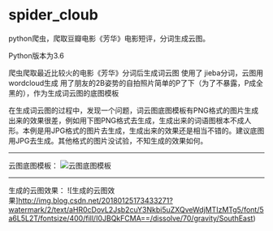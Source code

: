 # spider_cloub
python爬虫，爬取豆瓣电影《芳华》电影短评，分词生成云图。


Python版本为3.6

爬虫爬取最近比较火的电影《芳华》分词后生成词云图
使用了 jieba分词，云图用wordcloud生成
用了朋友的2B姿势的自拍照片简单的P了下（为了不暴露，P成全黑的），作为生成词云图的底图模板

在生成词云图的过程中，发现一个问题，词云图底图模板有PNG格式的图片生成出来的效果很差，例如用下图PNG格式去生成，生成出来的词语图根本不成人形。本例是用JPG格式的图片去生成，生成出来的效果还是相当不错的。建议底图用JPG去生成。其他格式的图片没试验，不知生成的效果如何。


***  
云图底图模板：
![云图底图模板](http://img.blog.csdn.net/20180125173350651?watermark/2/text/aHR0cDovL2Jsb2cuY3Nkbi5uZXQveWdjMTIzMTg5/font/5a6L5L2T/fontsize/400/fill/I0JBQkFCMA==/dissolve/70/gravity/SouthEast)  


***  
生成的云图效果：
![生成的云图效果]http://img.blog.csdn.net/20180125173433271?watermark/2/text/aHR0cDovL2Jsb2cuY3Nkbi5uZXQveWdjMTIzMTg5/font/5a6L5L2T/fontsize/400/fill/I0JBQkFCMA==/dissolve/70/gravity/SouthEast)  
